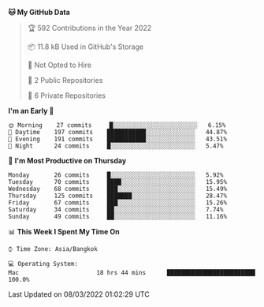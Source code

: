 <!--START_SECTION:waka-->
**🐱 My GitHub Data** 

> 🏆 592 Contributions in the Year 2022
 > 
> 📦 11.8 kB Used in GitHub's Storage 
 > 
> 🚫 Not Opted to Hire
 > 
> 📜 2 Public Repositories 
 > 
> 🔑 6 Private Repositories  
 > 
**I'm an Early 🐤** 

```text
🌞 Morning    27 commits     █░░░░░░░░░░░░░░░░░░░░░░░░   6.15% 
🌆 Daytime    197 commits    ███████████░░░░░░░░░░░░░░   44.87% 
🌃 Evening    191 commits    ███████████░░░░░░░░░░░░░░   43.51% 
🌙 Night      24 commits     █░░░░░░░░░░░░░░░░░░░░░░░░   5.47%

```
📅 **I'm Most Productive on Thursday** 

```text
Monday       26 commits     █░░░░░░░░░░░░░░░░░░░░░░░░   5.92% 
Tuesday      70 commits     ████░░░░░░░░░░░░░░░░░░░░░   15.95% 
Wednesday    68 commits     ███░░░░░░░░░░░░░░░░░░░░░░   15.49% 
Thursday     125 commits    ███████░░░░░░░░░░░░░░░░░░   28.47% 
Friday       67 commits     ███░░░░░░░░░░░░░░░░░░░░░░   15.26% 
Saturday     34 commits     ██░░░░░░░░░░░░░░░░░░░░░░░   7.74% 
Sunday       49 commits     ██░░░░░░░░░░░░░░░░░░░░░░░   11.16%

```


📊 **This Week I Spent My Time On** 

```text
⌚︎ Time Zone: Asia/Bangkok

💻 Operating System: 
Mac                      18 hrs 44 mins      █████████████████████████   100.0%

```


 Last Updated on 08/03/2022 01:02:29 UTC
<!--END_SECTION:waka-->